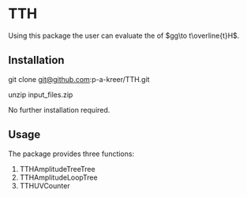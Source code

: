 # TTH

Using this package the user can evaluate the of $gg\to t\overline{t}H$.

## Installation

git clone git@github.com:p-a-kreer/TTH.git

unzip input_files.zip

No further installation required. 

## Usage

The package provides three functions: 

1. TTHAmplitudeTreeTree
2. TTHAmplitudeLoopTree
3. TTHUVCounter




